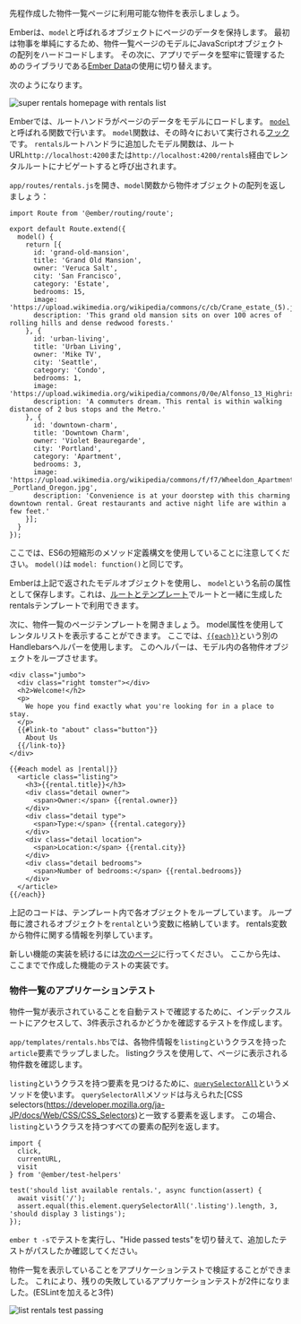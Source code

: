 <!--
Now, let's add a list of available rentals to the rentals page we've just created.
-->

先程作成した物件一覧ページに利用可能な物件を表示しましょう。

<!--
Ember keeps data for a page in an object called a `model`.
To keep things simple at first,
we'll populate the model for our rental listing page to use a hard-coded array of JavaScript objects.
Later, we'll switch to using [Ember Data](https://github.com/emberjs/data),
a library for robustly managing data in our app.
-->

Emberは、`model`と呼ばれるオブジェクトにページのデータを保持します。
最初は物事を単純にするため、物件一覧ページのモデルにJavaScriptオブジェクトの配列をハードコードします。
その次に、アプリでデータを堅牢に管理するためのライブラリである[Ember Data](https://github.com/emberjs/data)の使用に切り替えます。

<!--
Here's what our homepage will look like when we're done:
-->

次のようになります。

![super rentals homepage with rentals list](../../images/model-hook/super-rentals-index-with-list.png)

<!--
In Ember, route handlers are responsible for loading the model with data for the page.
It loads the data in a function called [`model`](https://www.emberjs.com/api/ember/release/classes/Route/methods/model?anchor=model).
The `model` function acts as a [hook](../../getting-started/core-concepts/#toc_hooks), meaning that Ember will call it for us during different times in our app.
The model function we've added to our `rentals` route handler will be called when a user navigates to the rentals route via root URL `http://localhost:4200`, or via `http://localhost:4200/rentals`.
-->

Emberでは、ルートハンドラがページのデータをモデルにロードします。
[`model`](https://www.emberjs.com/api/ember/release/classes/Route/methods/model?anchor=model)と呼ばれる関数で行います。
`model`関数は、その時々において実行される[フック](../../getting-started/core-concepts/#toc_フック)です。
`rentals`ルートハンドラに追加したモデル関数は、ルートURL`http://localhost:4200`または`http://localhost:4200/rentals`経由でレンタルルートにナビゲートすると呼び出されます。

<!--
Let's open `app/routes/rentals.js` and return an array of rental objects from the `model` function:
-->

`app/routes/rentals.js`を開き、`model`関数から物件オブジェクトの配列を返しましょう：

```app/routes/rentals.js{+4,+5,+6,+7,+8,+9,+10,+11,+12,+13,+14,+15,+16,+17,+18,+19,+20,+21,+22,+23,+24,+25,+26,+27,+28,+29,+30,+31,+32,+33}
import Route from '@ember/routing/route';

export default Route.extend({
  model() {
    return [{
      id: 'grand-old-mansion',
      title: 'Grand Old Mansion',
      owner: 'Veruca Salt',
      city: 'San Francisco',
      category: 'Estate',
      bedrooms: 15,
      image: 'https://upload.wikimedia.org/wikipedia/commons/c/cb/Crane_estate_(5).jpg',
      description: 'This grand old mansion sits on over 100 acres of rolling hills and dense redwood forests.'
    }, {
      id: 'urban-living',
      title: 'Urban Living',
      owner: 'Mike TV',
      city: 'Seattle',
      category: 'Condo',
      bedrooms: 1,
      image: 'https://upload.wikimedia.org/wikipedia/commons/0/0e/Alfonso_13_Highrise_Tegucigalpa.jpg',
      description: 'A commuters dream. This rental is within walking distance of 2 bus stops and the Metro.'
    }, {
      id: 'downtown-charm',
      title: 'Downtown Charm',
      owner: 'Violet Beauregarde',
      city: 'Portland',
      category: 'Apartment',
      bedrooms: 3,
      image: 'https://upload.wikimedia.org/wikipedia/commons/f/f7/Wheeldon_Apartment_Building_-_Portland_Oregon.jpg',
      description: 'Convenience is at your doorstep with this charming downtown rental. Great restaurants and active night life are within a few feet.'
    }];
  }
});
```

<!--
Note that here, we are using the ES6 shorthand method definition syntax: `model()` is the same as writing `model: function()`.
-->

ここでは、ES6の短縮形のメソッド定義構文を使用していることに注意してください。 `model()`は `model: function()`と同じです。

<!--
Ember will use the model object returned above and save it as an attribute called `model`,
available to the rentals template we generated with our route in [Routes and Templates](../routes-and-templates/#toc_a-rentals-route).
-->

Emberは上記で返されたモデルオブジェクトを使用し、 `model`という名前の属性として保存します。これは、[ルートとテンプレート](../routes-and-templates/#toc_a-rentals-route)でルートと一緒に生成したrentalsテンプレートで利用できます。

<!--
Now, let's switch over to our rentals page template.
We can use the model attribute to display our list of rentals.
Here, we'll use another common Handlebars helper called [`{{each}}`](../../templates/displaying-a-list-of-items/).
This helper will let us loop through each of the rental objects in our model:
-->

次に、物件一覧のページテンプレートを開きましょう。
model属性を使用してレンタルリストを表示することができます。
ここでは、[`{{each}}`](../../templates/displays-a-list-of-items/)という別のHandlebarsヘルパーを使用します。
このヘルパーは、モデル内の各物件オブジェクトをループさせます。

```app/templates/rentals.hbs{+12,+13,+14,+15,+16,+17,+18,+19,+20,+21,+22,+23,+24,+25,+26,+27,+28,+29}
<div class="jumbo">
  <div class="right tomster"></div>
  <h2>Welcome!</h2>
  <p>
    We hope you find exactly what you're looking for in a place to stay.
  </p>
  {{#link-to "about" class="button"}}
    About Us
  {{/link-to}}
</div>

{{#each model as |rental|}}
  <article class="listing">
    <h3>{{rental.title}}</h3>
    <div class="detail owner">
      <span>Owner:</span> {{rental.owner}}
    </div>
    <div class="detail type">
      <span>Type:</span> {{rental.category}}
    </div>
    <div class="detail location">
      <span>Location:</span> {{rental.city}}
    </div>
    <div class="detail bedrooms">
      <span>Number of bedrooms:</span> {{rental.bedrooms}}
    </div>
  </article>
{{/each}}
```

<!--
In this template, we loop through each object.
On each iteration, the current object gets stored in a variable called `rental`.
From the rental variable in each step, we create a listing with information about the property.
-->

上記のコードは、テンプレート内で各オブジェクトをループしています。
ループ毎に渡されるオブジェクトを`rental`という変数に格納しています。
rentals変数から物件に関する情報を列挙しています。

<!--
You may move onto the [next page](../installing-addons/) to keep implementing new features, or continue reading on testing the app you've created.
-->

新しい機能の実装を続けるには[次のページ](../installing-addons/)に行ってください。
ここから先は、ここまでで作成した機能のテストの実装です。

<!--
### Application Testing the Rental List
-->

### 物件一覧のアプリケーションテスト

<!--
To check that rentals are listed with an automated test, we will create a test to visit the index route and check that the results show 3 listings.
-->

物件一覧が表示されていることを自動テストで確認するために、インデックスルートにアクセスして、3件表示されるかどうかを確認するテストを作成します。

<!--
In `app/templates/rentals.hbs`, we wrapped each rental display in an `article` element, and gave it a class called `listing`.
We will use the listing class to find out how many rentals are shown on the page.
-->
`app/templates/rentals.hbs`では、各物件情報を`listing`というクラスを持った`article`要素でラップしました。
listingクラスを使用して、ページに表示される物件数を確認します。

<!--
To find the elements that have a class called `listing`, we'll use the method [`querySelectorAll`](https://developer.mozilla.org/en-US/docs/Web/API/Element/querySelectorAll).
The `querySelectorAll` method returns the elements that match the given [CSS selector](https://developer.mozilla.org/en-US/docs/Web/CSS/CSS_Selectors).
In this case it will return an array of all the elements with a class called `listing`.
-->

`listing`というクラスを持つ要素を見つけるために、[`querySelectorAll`](https://developer.mozilla.org/ja/docs/Web/API/Element/querySelectorAll)というメソッドを使います。
`querySelectorAll`メソッドは与えられた[CSS selectors(https://developer.mozilla.org/ja-JP/docs/Web/CSS/CSS_Selectors)と一致する要素を返します。
この場合、`listing`というクラスを持つすべての要素の配列を返します。

```/tests/acceptance/list-rentals-test.js{+4}
import {
  click,
  currentURL,
  visit
} from '@ember/test-helpers'
```

```/tests/acceptance/list-rentals-test.js{+2,+3}
test('should list available rentals.', async function(assert) {
  await visit('/');
  assert.equal(this.element.querySelectorAll('.listing').length, 3, 'should display 3 listings');
});
```

<!--
Run the tests again using the command `ember t -s`, and toggle "Hide passed tests" to show your new passing test.
-->

`ember t -s`でテストを実行し、"Hide passed tests"を切り替えて、追加したテストがパスしたか確認してください。

<!--
Now we are listing rentals, and verifying it with an application test.
This leaves us with 2 remaining application test failures (and 1 eslint failure):
-->

物件一覧を表示していることをアプリケーションテストで検証することができました。
これにより、残りの失敗しているアプリケーションテストが2件になりました。(ESLintを加えると3件)

![list rentals test passing](../../images/model-hook/model-hook.png)
